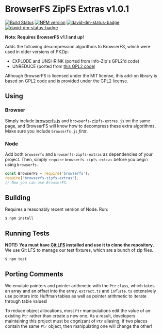 # BrowserFS ZipFS Extras v1.0.1

[![Build Status](https://travis-ci.org/jvilk/browserfs-zipfs-extras.svg?branch=master)](https://travis-ci.org/jvilk/browserfs-zipfs-extras)
[![NPM version](https://badge.fury.io/js/browserfs-zipfs-extras.svg)](http://badge.fury.io/js/browserfs-zipfs-extras)
[![david-dm-status-badge](https://david-dm.org/jvilk/browserfs-zipfs-extras.svg)](https://david-dm.org/jvilk/browserfs-zipfs-extras#info=dependencies&view=table)
[![david-dm-status-badge](https://david-dm.org/jvilk/browserfs-zipfs-extras/dev-status.svg)](https://david-dm.org/jvilk/browserfs-zipfs-extras#info=devDependencies&view=table)

**Note: Requires BrowserFS v1.1 and up!**

Adds the following decompression algorithms to BrowserFS, which were used in
older versions of PKZip:

* EXPLODE and UNSHRINK (ported from Info-Zip's GPL2'd code)
* UNREDUCE (ported from [this GPL2 code](http://aluigi.altervista.org/papers/unreduce.c))

Although BrowserFS is licensed under the MIT license, this add-on library is
based on GPL2 code and is provided under the GPL2 license.

## Using

### Browser

Simply include [browserfs.js](https://github.com/jvilk/browserfs) and `browserfs-zipfs-extras.js` on the same page, and BrowserFS will know how to decompress these extra algorithms.
Make sure you include `browserfs.js` *first*.

### Node

Add both `browserfs` and `browserfs-zipfs-extras` as dependencies of your project. Then, simply `require` `browserfs-zipfs-extras` before you begin using `browserfs`.

```javascript
const BrowserFS = require('browserfs');
require('browserfs-zipfs-extras');
// Now you can use BrowserFS.
```

## Building

Requires a reasonably recent version of Node. Run:

```
$ npm install
```

## Running Tests

**NOTE: You must have [Git LFS](https://git-lfs.github.com/) installed and use it to clone the repository.**
We use Git LFS to manage our test fixtures, which are a bunch of zip files.

```
$ npm test
```

## Porting Comments

We emulate pointers and pointer arithmetic with the `Ptr` `class`, which
takes an array and an offset into the array. `extract.ts` and `inflate.ts`
extensively use pointers into Huffman tables as well as pointer arithmetic
to iterate through table values!

To reduce object allocations, most `Ptr` manipulations edit the value of
an existing `Ptr` rather than create a new one. As a result, developers
maintaining this project must be cognizant of `Ptr` aliasing; if two places
contain the same `Ptr` object, then manipulating one will change the other!
